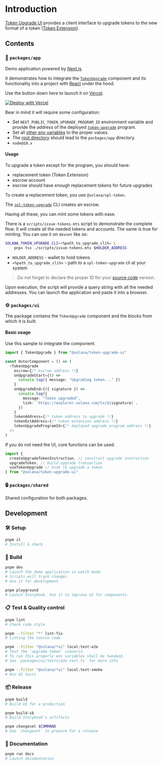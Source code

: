# Introduction 

[Token Upgrade UI](https://github.com/hoodieshq/token-upgrade-ui) provides a client interface to upgrade tokens to the new format of a token ([Token Extension](https://solana.com/solutions/token-extensions)).

## Contents

### 🚀 `packages/app`

Demo application powered by [Next.js](https://nextjs.org).

It demonstrates how to integrate the [`TokenUpgrade`](https://github.com/hoodieshq/token-upgrade-ui/blob/main/packages/app/src/widgets/index-page.tsx#L52-L67) component and its functionality into a project with [React](https://react.dev) under the hood.

Use the button down here to launch it on [Vercel](https://vercel.com).

[![Deploy with Vercel](https://vercel.com/button)](https://vercel.com/new/clone?repository-url=https%3A%2F%2Fgithub.com%2Fhoodieshq%2Ftoken-upgrade-ui&env=NEXT_PUBLIC_TOKEN_UPGRADE_PROGRAM_ID&envDescription=Upgrade%20Program%20Address%20Variables&env=NEXT_PUBLIC_ESCROW_AUTHY_ADDRESS&env=NEXT_PUBLIC_ORIGIN_TOKEN_ADDRESS&env=NEXT_PUBLIC_TARGET_TOKEN_ADDRESS&root-directory=packages%2Fapp&project-name=solana-token-upgrade-app&repository-name=solana-token-upgrade-app&demo-title=Token%20Upgrade%20UI&demo-description=App%20to%20Upgrade%20Token%20on%20Solana%20Blockchain)

Bear in mind it will require some configuration:

- Set `NEXT_PUBLIC_TOKEN_UPGRADE_PROGRAM_ID` environment variable and provide the address of the deployed [`token-upgrade`](https://github.com/solana-labs/solana-program-library/tree/master/token-upgrade) program.
- Set all [other env variables](/blob/main/packages/app/.env) to the proper values.
- The [root directory](https://vercel.com/docs/deployments/configure-a-build#root-directory) should lead to the `packages/app` directory.
- `node@18.x`

#### Usage

To upgrade a token except for the program, you should have:
- replacement token (Token Extension)
- escrow account
- escrow should have enough replacement tokens for future upgrades

To create a replacement token, you use `@solana/spl-token`.

The [`spl-token-upgrade`](https://github.com/solana-labs/solana-program-library/tree/master/token-upgrade/cli) CLI creates an escrow.

Having all these, you can mint some tokens with ease.

There is a `scripts/issue-tokens.mts` script to demonstrate the complete flow. It will create all the needed tokens and accounts. The same is true for minting. You can use it on `devnet` like so:

```sh
SOLANA_TOKEN_UPGRADE_CLI=<%path_to_upgrade_cli%> \
    pnpx tsx ./scripts/issue-tokens.mts $HOLDER_ADDRESS
```
- `HOLDER_ADDRESS` - wallet to hold tokens
- `<%path_to_upgrade_cli%>` - path to a `spl-token-upgrade` cli at your system

> Do not forget to declare the proper ID for your [source code](https://github.com/solana-labs/solana-program-library/blob/master/token-upgrade/program/src/lib.rs#L15) version.

Upon execution, the script will provide a query string with all the needed addresses. You can launch the application and paste it into a browser.

### ⚙️  `packages/ui`

The package contains the `TokenUpgrade` component and the blocks from which it is built.

#### Basic usage

Use this sample to integrate the component.

```typescript
import { TokenUpgrade } from "@solana/token-upgrade-ui"

const OuterComponent = () => (
  <TokenUpgrade
    escrow={/* escrow address */}
    onUpgradeStart={() =>
      console.log({ message: "Upgrading token..." })
    }
    onUpgradeEnd={({ signature }) =>
      console.log({
        message: "Token upgraded",
        link: `https://explorer.solana.com/tx/${signature}`,
      })
    }
    tokenAddress={/* token address to upgrade */}
    tokenExtAddress={/* token extension address */}
    tokenUpgradeProgramId={/* deployed upgrade program address */}
  />
)
```

If you do not need the UI, core functions can be used.

```typescript
import { 
  createUpgradeTokenInstruction, // construct upgrade instruction
  upgradeToken, // build upgrade transaction
  useTokenUpgrade // hook to upgrade a token
} from "@solana/token-upgrade-ui"
```

### 🔒 `packages/shared`

Shared configuration for both packages.

## Development

### 🛠️ Setup

```sh
pnpm it
# Install & check
```

### 💪 Build

```sh
pnpm dev
# Launch the demo application in watch mode.
# Scripts will track changes. 
# Use it for development
```

```sh
pnpm playground
# Launch Storybook. Use it to improve UI for components.
```

### 📋 Test & Quality control

```sh
pnpm lint
# Check code style
```

```sh
pnpm --filter "*" lint-fix
# Linting the source code
```

```sh
pnpm --filter "@solana/*ui" local:test-e2e
# Test the `upgrade token` scenario. 
# To run this properly env variables shall be tweaked. 
# See `packages/ui/tests/e2e.test.ts` for more info
```

```sh
pnpm --filter "@solana/*ui" local:test-smoke
# Run UI tests
```

### 📦 Release

```sh
pnpm build
# Build UI for a production
```

```sh
pnpm build-sb
# Build Storybook's artifacts
```

```sh
pnpm changeset $COMMAND
# Use `changeset` to prepare for a release
```

### 📒 Documentation

```sh
pnpm run docs
# Launch documentation
```
